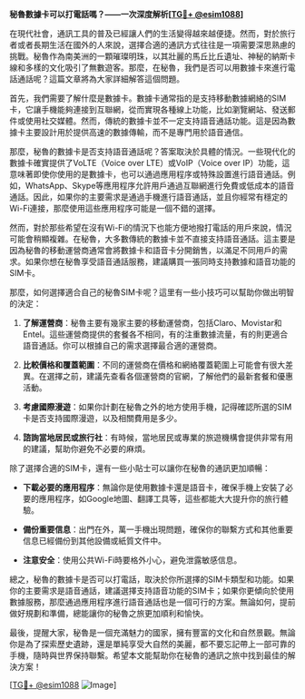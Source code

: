 **秘魯數據卡可以打電話嗎？——一次深度解析[[TG💪+ @esim1088](https://t.me/s/esim1088)]**

在現代社會，通訊工具的普及已經讓人們的生活變得越來越便捷。然而，對於旅行者或者長期生活在國外的人來說，選擇合適的通訊方式往往是一項需要深思熟慮的挑戰。秘魯作為南美洲的一顆璀璨明珠，以其壯麗的馬丘比丘遺址、神秘的納斯卡線和多樣的文化吸引了無數遊客。那麼，在秘魯，我們是否可以用數據卡來進行電話通話呢？這篇文章將為大家詳細解答這個問題。

首先，我們需要了解什麼是數據卡。數據卡通常指的是支持移動數據網絡的SIM卡，它讓手機能夠連接到互聯網，從而實現各種線上功能，比如瀏覽網站、發送郵件或使用社交媒體。然而，傳統的數據卡並不一定支持語音通話功能。這是因為數據卡主要設計用於提供高速的數據傳輸，而不是專門用於語音通信。

那麼，秘魯的數據卡是否支持語音通話呢？答案取決於具體的情況。一些現代化的數據卡確實提供了VoLTE（Voice over LTE）或VoIP（Voice over IP）功能，這意味著即使你使用的是數據卡，也可以通過應用程序或特殊設置進行語音通話。例如，WhatsApp、Skype等應用程序允許用戶通過互聯網進行免費或低成本的語音通話。因此，如果你的主要需求是通過手機進行語音通話，並且你經常有穩定的Wi-Fi連接，那麼使用這些應用程序可能是一個不錯的選擇。

然而，對於那些希望在沒有Wi-Fi的情況下也能方便地撥打電話的用戶來說，情況可能會稍顯複雜。在秘魯，大多數傳統的數據卡並不直接支持語音通話。這主要是因為秘魯的移動運營商通常會將數據卡和語音卡分開銷售，以滿足不同用戶的需求。如果你想在秘魯享受語音通話服務，建議購買一張同時支持數據和語音功能的SIM卡。

那麼，如何選擇適合自己的秘魯SIM卡呢？這里有一些小技巧可以幫助你做出明智的決定：

1. **了解運營商**：秘魯主要有幾家主要的移動運營商，包括Claro、Movistar和Entel。這些運營商提供的套餐各不相同，有的注重數據流量，有的則更適合語音通話。你可以根據自己的需求選擇最合適的運營商。

2. **比較價格和覆蓋範圍**：不同的運營商在價格和網絡覆蓋範圍上可能會有很大差異。在選擇之前，建議先查看各個運營商的官網，了解他們的最新套餐和優惠活動。

3. **考慮國際漫遊**：如果你計劃在秘魯之外的地方使用手機，記得確認所選的SIM卡是否支持國際漫遊，以及相關費用是多少。

4. **諮詢當地居民或旅行社**：有時候，當地居民或專業的旅遊機構會提供非常有用的建議，幫助你避免不必要的麻煩。

除了選擇合適的SIM卡，還有一些小貼士可以讓你在秘魯的通訊更加順暢：

- **下載必要的應用程序**：無論你是使用數據卡還是語音卡，確保手機上安裝了必要的應用程序，如Google地圖、翻譯工具等，這些都能大大提升你的旅行體驗。
  
- **備份重要信息**：出門在外，萬一手機出現問題，確保你的聯繫方式和其他重要信息已經備份到其他設備或紙質文件中。

- **注意安全**：使用公共Wi-Fi時要格外小心，避免泄露敏感信息。

總之，秘魯的數據卡是否可以打電話，取決於你所選擇的SIM卡類型和功能。如果你的主要需求是語音通話，建議選擇支持語音功能的SIM卡；如果你更傾向於使用數據服務，那麼通過應用程序進行語音通話也是一個可行的方案。無論如何，提前做好規劃和準備，總能讓你的秘魯之旅更加順利和愉快。

最後，提醒大家，秘魯是一個充滿魅力的國家，擁有豐富的文化和自然景觀。無論你是為了探索歷史遺跡，還是單純享受大自然的美麗，都不要忘記帶上一部可靠的手機，隨時與世界保持聯繫。希望本文能幫助你在秘魯的通訊之旅中找到最佳的解決方案！

[[TG💪+ @esim1088](https://t.me/s/esim1088) ![Image](https://i.postimg.cc/4NQfJmqS/Snipaste-2025-05-13-00-14-12.png)]